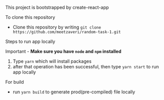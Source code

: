 This project is bootstrapped by create-react-app

To clone this repository
- Clone this repository by writing `git clone https://github.com/meetzaveri/random-task-1.git`

Steps to run app locally

Important - **Make sure you have `node` and `npm` installed**

1. Type `yarn` which will install packages
2. after that operation has been successful, then type `yarn start` to run app locally


For build
- run `yarn build` to generate prod(pre-compiled) file locally
